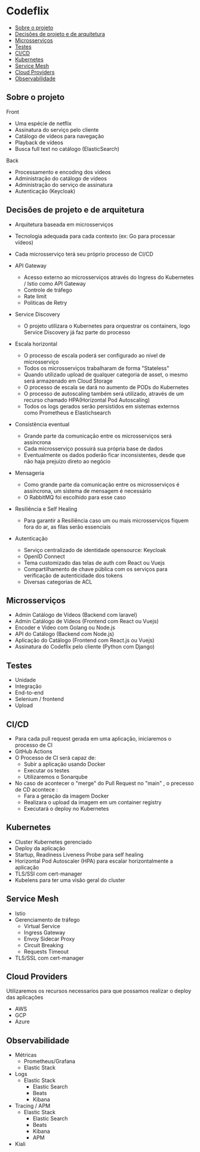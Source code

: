 # Codeflix

* [Sobre o projeto](#sobre-o-projeto)
* [Decisões de projeto e de arquitetura](#decisões-de-projeto-e-de-arquitetura)
* [Microsserviços](#microsserviços)
* [Testes](#testes)
* [CI/CD](#cicd)
* [Kubernetes](#kubernetes)
* [Service Mesh](#service-mesh)
* [Cloud Providers](#cloud-providers)
* [Observabilidade](#observabilidade)

## Sobre o projeto

 Front
 * Uma espécie de netflix
 * Assinatura do serviço pelo cliente
 * Catálogo de vídeos para navegação
 * Playback de vídeos
 * Busca full text no catálogo (ElasticSearch)

 Back
 * Processamento e encoding dos vídeos
 * Administração do catálogo de vídeos
 * Administração do serviço de assinatura
 * Autenticação (Keycloak)

## Decisões de projeto e de arquitetura

 * Arquitetura baseada em microsserviços
 * Tecnologia adequada para cada contexto (ex: Go para processar vídeos)
 * Cada microsserviço terá seu próprio processo de CI/CD

 * API Gateway
   * Acesso externo ao microsserviços através do Ingress do Kubernetes / Istio como API Gateway
   * Controle de tráfego
   * Rate limit
   * Politicas de Retry

 * Service Discovery
   * O projeto utilizara o Kubernetes para orquestrar os containers, logo Service Discovery já faz parte do processo

 * Escala horizontal
   * O processo de escala poderá ser configurado ao nível de microsserviço
   * Todos os microsserviços trabalharam de forma "Stateless"
   * Quando utilizado upload de qualquer categoria de asset, o mesmo será armazenado em Cloud Storage
   * O processo de escala se dará no aumento de PODs do Kubernetes
   * O processo de autoscaling também será utilizado, através de um recurso chamado HPA(Horizontal Pod Autoscaling)
   * Todos os logs gerados serão persistidos em sistemas externos como Prometheus e Elastichsearch

 * Consistência eventual
   * Grande parte da comunicação entre os microsserviços será assíncrona
   * Cada microsserviço possuirá sua própria base de dados
   * Eventualmente os dados poderão ficar inconsistentes, desde que não haja prejuízo direto ao negócio 

 * Mensageria
   * Como grande parte da comunicação entre os microsserviços é assíncrona, um sistema de mensagem é necessário
   * O RabbitMQ foi escolhido para esse caso

 * Resiliência e Self Healing
   * Para garantir a Resiliência caso um ou mais microsserviços fiquem fora do ar, as filas serão essenciais

 * Autenticação 
   * Serviço centralizado de identidade opensource: Keycloak
   * OpenID Connect
   * Tema customizado das telas de auth com React ou Vuejs
   * Compartilhamento de chave pública com os serviços para verificação de autenticidade dos tokens
   * Diversas categorias de ACL

## Microsserviços
 * Admin Catálogo de Vídeos (Backend com laravel)
 * Admin Catálogo de Vídeos (Frontend com React ou Vuejs)
 * Encoder e Video com Golang ou Node.js
 * API do Catálogo (Backend com Node.js)
 * Aplicação do Catálogo (Frontend com React.js ou Vuejs)
 * Assinatura do Codeflix pelo cliente (Python com Django)

## Testes
 * Unidade
 * Integração
 * End-to-end
 * Selenium / frontend
 * Upload

## CI/CD
 * Para cada pull request gerada em uma aplicação, iniciaremos o processo  de CI
 * GitHub Actions
 * O Processo de CI será capaz de:
   * Subir a aplicação usando Docker 
   * Executar os testes
   * Utilizaremos o Sonarqube
 * No caso de acontecer o "merge" do Pull Request no "main" , o precesso de CD acontece :
   * Fara a geração da imagem Docker
   * Realizara o upload da imagem em um container registry
   * Executará o deploy no Kubernetes

## Kubernetes
 * Cluster Kubernetes gerenciado
 * Deploy da aplicação
 * Startup, Readiness Liveness Probe para self healing
 * Horizontal Pod Autoscaler (HPA) para escalar horizontalmente a aplicação
 * TLS/SSl com cert-manager
 * Kubelens para ter uma visão geral do cluster

## Service Mesh
 * Istio
 *  Gerenciamento de  tráfego
    * Virtual Service
    * Ingress Gateway
    * Envoy Sidecar Proxy
    * Circuit Breaking
    * Requests Timeout
 * TLS/SSL com cert-manager

## Cloud Providers
 Utilizaremos os recursos necessarios para que possamos realizar o deploy das aplicações
 * AWS
 * GCP
 * Azure

## Observabilidade
 * Métricas
   * Prometheus/Grafana 
   * Elastic Stack
 * Logs
   * Elastic Stack
     * Elastic Search
     * Beats
     * Kibana
 * Tracing / APM
   * Elastic Stack
     * Elastic Search
     * Beats
     * Kibana
     * APM
 * Kiali


